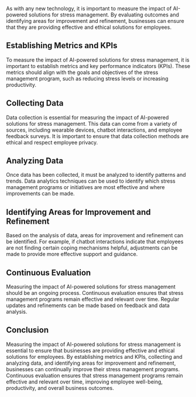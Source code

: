 

As with any new technology, it is important to measure the impact of AI-powered solutions for stress management. By evaluating outcomes and identifying areas for improvement and refinement, businesses can ensure that they are providing effective and ethical solutions for employees.

Establishing Metrics and KPIs
-----------------------------

To measure the impact of AI-powered solutions for stress management, it is important to establish metrics and key performance indicators (KPIs). These metrics should align with the goals and objectives of the stress management program, such as reducing stress levels or increasing productivity.

Collecting Data
---------------

Data collection is essential for measuring the impact of AI-powered solutions for stress management. This data can come from a variety of sources, including wearable devices, chatbot interactions, and employee feedback surveys. It is important to ensure that data collection methods are ethical and respect employee privacy.

Analyzing Data
--------------

Once data has been collected, it must be analyzed to identify patterns and trends. Data analytics techniques can be used to identify which stress management programs or initiatives are most effective and where improvements can be made.

Identifying Areas for Improvement and Refinement
------------------------------------------------

Based on the analysis of data, areas for improvement and refinement can be identified. For example, if chatbot interactions indicate that employees are not finding certain coping mechanisms helpful, adjustments can be made to provide more effective support and guidance.

Continuous Evaluation
---------------------

Measuring the impact of AI-powered solutions for stress management should be an ongoing process. Continuous evaluation ensures that stress management programs remain effective and relevant over time. Regular updates and refinements can be made based on feedback and data analysis.

Conclusion
----------

Measuring the impact of AI-powered solutions for stress management is essential to ensure that businesses are providing effective and ethical solutions for employees. By establishing metrics and KPIs, collecting and analyzing data, and identifying areas for improvement and refinement, businesses can continually improve their stress management programs. Continuous evaluation ensures that stress management programs remain effective and relevant over time, improving employee well-being, productivity, and overall business outcomes.
